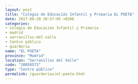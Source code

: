 ```yaml
---
layout: post
title: "Colegio de Educación Infantil y Primaria EL POETA"
date: 2017-09-20 20:57:05 +0200
categories:
- Colegio de Educación Infantil y Primaria
- madrid
- serranillos-del-valle
- Centro público
- guarderia
name: "EL POETA"
province: "Madrid"
location: "Serranillos del Valle"
code: "28058573"
type: "Centro público"
permalink: /guarderias/el-poeta.html
---
```

